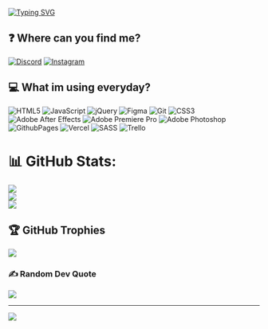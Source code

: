 [![Typing SVG](https://readme-typing-svg.herokuapp.com?font=Poppins&weight=600&size=30&duration=3000&pause=1000&color=F7F7F7&width=435&lines=Hi!+Im+Patryk+%F0%9F%91%8B;Im+beginner+web+developer!+%F0%9F%92%BB)](https://git.io/typing-svg)

## ❓ Where can you find me?

[![Discord](https://img.shields.io/badge/Discord-%237289DA.svg?logo=discord&logoColor=white)](https://discord.gg/https://discord.gg/hjF4HWxmw8) [![Instagram](https://img.shields.io/badge/Instagram-%23E4405F.svg?logo=Instagram&logoColor=white)](https://instagram.com/patrryczekk__) 

## 💻 What im using everyday?

![HTML5](https://img.shields.io/badge/html5-%23E34F26.svg?style=for-the-badge&logo=html5&logoColor=white) ![JavaScript](https://img.shields.io/badge/javascript-%23323330.svg?style=for-the-badge&logo=javascript&logoColor=%23F7DF1E) ![jQuery](https://img.shields.io/badge/jquery-%230769AD.svg?style=for-the-badge&logo=jquery&logoColor=white) ![Figma](https://img.shields.io/badge/figma-%23F24E1E.svg?style=for-the-badge&logo=figma&logoColor=white) ![Git](https://img.shields.io/badge/git-%23F05033.svg?style=for-the-badge&logo=git&logoColor=white) ![CSS3](https://img.shields.io/badge/css3-%231572B6.svg?style=for-the-badge&logo=css3&logoColor=white) ![Adobe After Effects](https://img.shields.io/badge/Adobe%20After%20Effects-9999FF.svg?style=for-the-badge&logo=Adobe%20After%20Effects&logoColor=white) ![Adobe Premiere Pro](https://img.shields.io/badge/Adobe%20Premiere%20Pro-9999FF.svg?style=for-the-badge&logo=Adobe%20Premiere%20Pro&logoColor=white) ![Adobe Photoshop](https://img.shields.io/badge/adobe%20photoshop-%2331A8FF.svg?style=for-the-badge&logo=adobe%20photoshop&logoColor=white) ![GithubPages](https://img.shields.io/badge/github%20pages-121013?style=for-the-badge&logo=github&logoColor=white) ![Vercel](https://img.shields.io/badge/vercel-%23000000.svg?style=for-the-badge&logo=vercel&logoColor=white) ![SASS](https://img.shields.io/badge/SASS-hotpink.svg?style=for-the-badge&logo=SASS&logoColor=white) ![Trello](https://img.shields.io/badge/Trello-%23026AA7.svg?style=for-the-badge&logo=Trello&logoColor=white)
# 📊 GitHub Stats:
![](https://github-readme-stats.vercel.app/api?username=dekriss-dev&theme=calm&hide_border=false&include_all_commits=true&count_private=false)<br/>
![](https://github-readme-streak-stats.herokuapp.com/?user=dekriss-dev&theme=calm&hide_border=false)<br/>
![](https://github-readme-stats.vercel.app/api/top-langs/?username=dekriss-dev&theme=calm&hide_border=false&include_all_commits=true&count_private=false&layout=compact)

## 🏆 GitHub Trophies
![](https://github-profile-trophy.vercel.app/?username=dekriss-dev&theme=radical&no-frame=false&no-bg=false&margin-w=4)

### ✍️ Random Dev Quote
![](https://quotes-github-readme.vercel.app/api?type=horizontal&theme=dark)

---
[![](https://visitcount.itsvg.in/api?id=dekriss-dev&icon=0&color=1)](https://visitcount.itsvg.in)

<!-- Proudly created with GPRM ( https://gprm.itsvg.in ) -->
